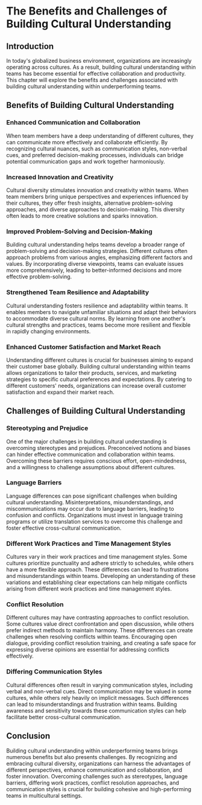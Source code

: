 # The Benefits and Challenges of Building Cultural Understanding

## Introduction

In today's globalized business environment, organizations are increasingly operating across cultures. As a result, building cultural understanding within teams has become essential for effective collaboration and productivity. This chapter will explore the benefits and challenges associated with building cultural understanding within underperforming teams.

## Benefits of Building Cultural Understanding

### Enhanced Communication and Collaboration

When team members have a deep understanding of different cultures, they can communicate more effectively and collaborate efficiently. By recognizing cultural nuances, such as communication styles, non-verbal cues, and preferred decision-making processes, individuals can bridge potential communication gaps and work together harmoniously.

### Increased Innovation and Creativity

Cultural diversity stimulates innovation and creativity within teams. When team members bring unique perspectives and experiences influenced by their cultures, they offer fresh insights, alternative problem-solving approaches, and diverse approaches to decision-making. This diversity often leads to more creative solutions and sparks innovation.

### Improved Problem-Solving and Decision-Making

Building cultural understanding helps teams develop a broader range of problem-solving and decision-making strategies. Different cultures often approach problems from various angles, emphasizing different factors and values. By incorporating diverse viewpoints, teams can evaluate issues more comprehensively, leading to better-informed decisions and more effective problem-solving.

### Strengthened Team Resilience and Adaptability

Cultural understanding fosters resilience and adaptability within teams. It enables members to navigate unfamiliar situations and adapt their behaviors to accommodate diverse cultural norms. By learning from one another's cultural strengths and practices, teams become more resilient and flexible in rapidly changing environments.

### Enhanced Customer Satisfaction and Market Reach

Understanding different cultures is crucial for businesses aiming to expand their customer base globally. Building cultural understanding within teams allows organizations to tailor their products, services, and marketing strategies to specific cultural preferences and expectations. By catering to different customers' needs, organizations can increase overall customer satisfaction and expand their market reach.

## Challenges of Building Cultural Understanding

### Stereotyping and Prejudice

One of the major challenges in building cultural understanding is overcoming stereotypes and prejudices. Preconceived notions and biases can hinder effective communication and collaboration within teams. Overcoming these barriers requires conscious effort, open-mindedness, and a willingness to challenge assumptions about different cultures.

### Language Barriers

Language differences can pose significant challenges when building cultural understanding. Misinterpretations, misunderstandings, and miscommunications may occur due to language barriers, leading to confusion and conflicts. Organizations must invest in language training programs or utilize translation services to overcome this challenge and foster effective cross-cultural communication.

### Different Work Practices and Time Management Styles

Cultures vary in their work practices and time management styles. Some cultures prioritize punctuality and adhere strictly to schedules, while others have a more flexible approach. These differences can lead to frustrations and misunderstandings within teams. Developing an understanding of these variations and establishing clear expectations can help mitigate conflicts arising from different work practices and time management styles.

### Conflict Resolution

Different cultures may have contrasting approaches to conflict resolution. Some cultures value direct confrontation and open discussion, while others prefer indirect methods to maintain harmony. These differences can create challenges when resolving conflicts within teams. Encouraging open dialogue, providing conflict resolution training, and creating a safe space for expressing diverse opinions are essential for addressing conflicts effectively.

### Differing Communication Styles

Cultural differences often result in varying communication styles, including verbal and non-verbal cues. Direct communication may be valued in some cultures, while others rely heavily on implicit messages. Such differences can lead to misunderstandings and frustration within teams. Building awareness and sensitivity towards these communication styles can help facilitate better cross-cultural communication.

## Conclusion

Building cultural understanding within underperforming teams brings numerous benefits but also presents challenges. By recognizing and embracing cultural diversity, organizations can harness the advantages of different perspectives, enhance communication and collaboration, and foster innovation. Overcoming challenges such as stereotypes, language barriers, differing work practices, conflict resolution approaches, and communication styles is crucial for building cohesive and high-performing teams in multicultural settings.
